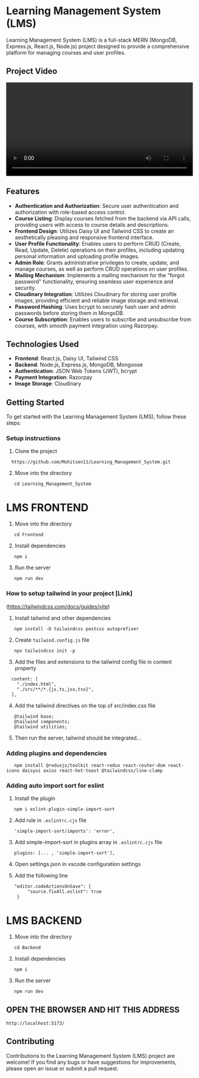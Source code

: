 # Learning Management System (LMS)

Learning Management System (LMS) is a full-stack MERN (MongoDB, Express.js, React.js, Node.js) project designed to provide a comprehensive platform for managing courses and user profiles.

## Project Video

<video controls width="100%">
  <source src="https://youtu.be/zpuG2CcLTDg" type="video/mp4">
  Your browser does not support the video tag.
</video>

## Features

- **Authentication and Authorization**: Secure user authentication and authorization with role-based access control.
- **Course Listing**: Display courses fetched from the backend via API calls, providing users with access to course details and descriptions.
- **Frontend Design**: Utilizes Daisy UI and Tailwind CSS to create an aesthetically pleasing and responsive frontend interface.
- **User Profile Functionality**: Enables users to perform CRUD (Create, Read, Update, Delete) operations on their profiles, including updating personal information and uploading profile images.
- **Admin Role**: Grants administrative privileges to create, update, and manage courses, as well as perform CRUD operations on user profiles.
- **Mailing Mechanism**: Implements a mailing mechanism for the "forgot password" functionality, ensuring seamless user experience and security.
- **Cloudinary Integration**: Utilizes Cloudinary for storing user profile images, providing efficient and reliable image storage and retrieval.
- **Password Hashing**: Uses bcrypt to securely hash user and admin passwords before storing them in MongoDB.
- **Course Subscription**: Enables users to subscribe and unsubscribe from courses, with smooth payment integration using Razorpay.

## Technologies Used

- **Frontend**: React.js, Daisy UI, Tailwind CSS
- **Backend**: Node.js, Express.js, MongoDB, Mongoose
- **Authentication**: JSON Web Tokens (JWT), bcrypt
- **Payment Integration**: Razorpay
- **Image Storage**: Cloudinary

## Getting Started

To get started with the Learning Management System (LMS), follow these steps:

### Setup instructions

1. Clone the project

```
  https://github.com/Mohitsen11/Learning_Management_System.git
```

2. Move into the directory

```
   cd Learning_Management_System
```
# LMS FRONTEND

1. Move into the directory

```
   cd Frontend
```

2. Install dependencies

```
   npm i
```

3. Run the server

```
   npm run dev
```

### How to setup tailwind in your project [Link]
(https://tailwindcss.com/docs/guides/vite)

1. Install tailwind and other dependencies

```
   npm install -D tailwindcss postcss autoprefixer
```

2. Create `tailwind.config.js` file

```
   npx tailwindcss init -p
```

3. Add the files and extensions to the tailwind config file in content property

```
  content: [
    "./index.html",
    "./src/**/*.{js,ts,jsx,tsx}",
  ],
```

4. Add the tailwind directives on the top of src/index.css file

```
   @tailwind base;
   @tailwind components;
   @tailwind utilities;
```

5. Then run the server, tailwind should be integrated...


### Adding plugins and dependencies

```
   npm install @reduxjs/toolkit react-redux react-router-dom react-icons daisyui axios react-hot-toast @tailwindcss/line-clamp
```

### Adding auto import sort for eslint

1. Install the plugin

```
   npm i eslint-plugin-simple-import-sort
```

2. Add rule in `.eslintrc.cjs` file

```
   'simple-import-sort/imports': 'error',
```

3. Add simple-import-sort in plugins array in `.eslintrc.cjs` file

```
   plugins: [... , 'simple-import-sort'],
```

4. Open settings.json in vscode configuration settings

5. Add the following line

```
   "editor.codeActionsOnSave": {
        "source.fixAll.eslint": true 
    }
```
# LMS BACKEND

1. Move into the directory

```
   cd Backend
```

2. Install dependencies

```
   npm i
```

3. Run the server

```
   npm run dev
```

## OPEN THE BROWSER AND HIT THIS ADDRESS

```
http://localhost:5173/
```

## Contributing

Contributions to the Learning Management System (LMS) project are welcome! If you find any bugs or have suggestions for improvements, please open an issue or submit a pull request.
